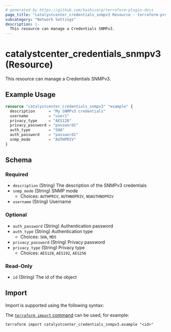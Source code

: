 ```yaml
---
# generated by https://github.com/hashicorp/terraform-plugin-docs
page_title: "catalystcenter_credentials_snmpv3 Resource - terraform-provider-catalystcenter"
subcategory: "Network Settings"
description: |-
  This resource can manage a Credentials SNMPv3.
---
```


# catalystcenter_credentials_snmpv3 (Resource)

This resource can manage a Credentials SNMPv3.

## Example Usage

```terraform
resource "catalystcenter_credentials_snmpv3" "example" {
  description      = "My SNMPv3 credentials"
  username         = "user1"
  privacy_type     = "AES128"
  privacy_password = "password1"
  auth_type        = "SHA"
  auth_password    = "password1"
  snmp_mode        = "AUTHPRIV"
}
```

<!-- schema generated by tfplugindocs -->
## Schema

### Required

- `description` (String) The description of the SNMPv3 credentials
- `snmp_mode` (String) SNMP mode
  - Choices: `AUTHPRIV`, `AUTHNOPRIV`, `NOAUTHNOPRIV`
- `username` (String) Username

### Optional

- `auth_password` (String) Authentication password
- `auth_type` (String) Authentication type
  - Choices: `SHA`, `MD5`
- `privacy_password` (String) Privacy password
- `privacy_type` (String) Privacy type
  - Choices: `AES128`, `AES192`, `AES256`

### Read-Only

- `id` (String) The id of the object

## Import

Import is supported using the following syntax:

The [`terraform import` command](https://developer.hashicorp.com/terraform/cli/commands/import) can be used, for example:

```shell
terraform import catalystcenter_credentials_snmpv3.example "<id>"
```

